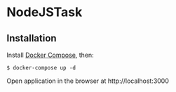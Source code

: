 # NodeJSTask

## Installation

Install [Docker Compose](https://docs.docker.com/compose/install/), then:

```
$ docker-compose up -d
```

Open application in the browser at http://localhost:3000
